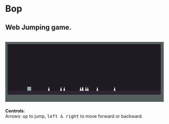 # Bop

<h2>Web Jumping game.</h2>
<br>
<div style="border-radius:2rem"><img src="/img/Capture.PNG" width="900"/></div>
<br>
<b>Controls</b>: <br>
  Arrows: <kbd>up</kbd> to jump, <kbd>left & right</kbd> to move forward or backward.
